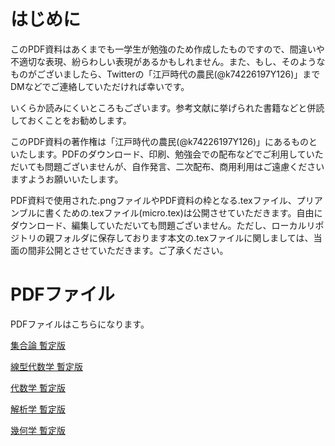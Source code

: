 # はじめに
このPDF資料はあくまでも一学生が勉強のため作成したものですので、間違いや不適切な表現、紛らわしい表現があるかもしれません。また、もし、そのようなものがございましたら、Twitterの「江戸時代の農民(@k74226197Y126)」までDMなどでご連絡していただければ幸いです。

いくらか読みにくいところもございます。参考文献に挙げられた書籍などと併読しておくことをお勧めします。

このPDF資料の著作権は「江戸時代の農民(@k74226197Y126)」にあるものといたします。PDFのダウンロード、印刷、勉強会での配布などでご利用していただいても問題ございませんが、自作発言、二次配布、商用利用はご遠慮くださいますようお願いいたします。

PDF資料で使用された.pngファイルやPDF資料の枠となる.texファイル、プリアンブルに書くための.texファイル(micro.tex)は公開させていただきます。自由にダウンロード、編集していただいても問題ございません。ただし、ローカルリポジトリの親フォルダに保存しております本文の.texファイルに関しましては、当面の間非公開とさせていただきます。ご了承ください。

# PDFファイル
PDFファイルはこちらになります。

[集合論 暫定版](https://github.com/frmrnthdr/mathematics_public/blob/main/1p.pdf)

[線型代数学 暫定版](https://github.com/frmrnthdr/mathematics_public/blob/main/2p.pdf)

[代数学 暫定版](https://github.com/frmrnthdr/mathematics_public/blob/main/3p.pdf)

[解析学 暫定版](https://github.com/frmrnthdr/mathematics_public/blob/main/4p.pdf)

[幾何学 暫定版](https://github.com/frmrnthdr/mathematics_public/blob/main/8p.pdf)
